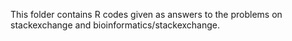 This folder contains R codes given as answers to the problems on stackexchange and bioinformatics/stackexchange.
